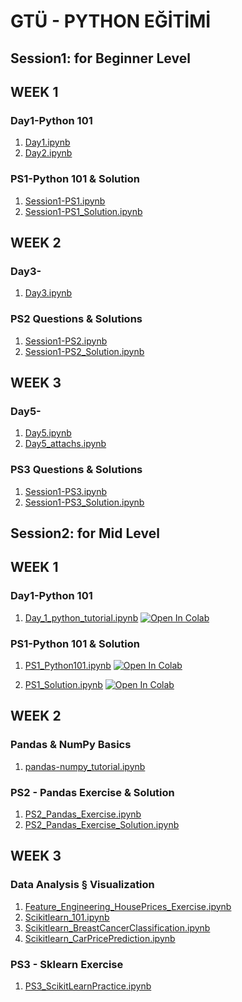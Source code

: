 # GTÜ - PYTHON EĞİTİMİ


## Session1: for Beginner Level 


## WEEK 1
### Day1-Python 101
1. [Day1.ipynb](https://github.com/Esirci/gtu-python-egitimi/tree/main/notebooks/Day1.ipynb)
2. [Day2.ipynb](https://colab.research.google.com/github/basakbuluz/gtu-python-egitimi/blob/main/notebooks/Day2.ipynb)

### PS1-Python 101 & Solution
1. [Session1-PS1.ipynb](https://colab.research.google.com/github/basakbuluz/gtu-python-egitimi/blob/main/notebooks/Session1-PS1.ipynb)
2. [Session1-PS1_Solution.ipynb](https://colab.research.google.com/github/basakbuluz/gtu-python-egitimi/blob/main/notebooks/Session1-PS1_Solution.ipynb)

## WEEK 2
### Day3-
1. [Day3.ipynb](https://colab.research.google.com/github/basakbuluz/gtu-python-egitimi/blob/main/notebooks/Day3.ipynb)

### PS2 Questions & Solutions
1. [Session1-PS2.ipynb](https://colab.research.google.com/github/basakbuluz/gtu-python-egitimi/blob/main/notebooks/Session1-PS2.ipynb)
2. [Session1-PS2_Solution.ipynb](https://colab.research.google.com/github/basakbuluz/gtu-python-egitimi/blob/main/notebooks/Session1-PS2_Solution.ipynb)


## WEEK 3
### Day5-
1. [Day5.ipynb](https://colab.research.google.com/github/basakbuluz/gtu-python-egitimi/blob/main/notebooks/Day5.ipynb)
1. [Day5_attachs.ipynb](https://colab.research.google.com/github/basakbuluz/gtu-python-egitimi/blob/main/notebooks/Day5_attachs.ipynb)

### PS3 Questions & Solutions
1. [Session1-PS3.ipynb](https://colab.research.google.com/github/basakbuluz/gtu-python-egitimi/blob/main/notebooks/Session1-PS3.ipynb)
2. [Session1-PS3_Solution.ipynb](https://colab.research.google.com/github/basakbuluz/gtu-python-egitimi/blob/main/notebooks/Session1-PS3_Solution.ipynb)


## Session2: for Mid Level 

## WEEK 1
### Day1-Python 101
1. [Day_1_python_tutorial.ipynb](https://colab.research.google.com/github/basakbuluz/gtu-python-egitimi/blob/main/notebooks/Day_1_python_tutorial.ipynb)
[![Open In Colab](https://colab.research.google.com/assets/colab-badge.svg)](https://colab.research.google.com/github/basakbuluz/gtu-python-egitimi/blob/main/notebooks/Day_1_python_tutorial.ipynb)

### PS1-Python 101 & Solution
1. [PS1_Python101.ipynb](https://colab.research.google.com/github/basakbuluz/gtu-python-egitimi/blob/main/notebooks/PS1_Python101.ipynb)
[![Open In Colab](https://colab.research.google.com/assets/colab-badge.svg)](https://colab.research.google.com/github/basakbuluz/gtu-python-egitimi/blob/main/notebooks/PS1_Python101.ipynb)

2. [PS1_Solution.ipynb](https://colab.research.google.com/github/basakbuluz/gtu-python-egitimi/blob/main/notebooks/PS1_Solution.ipynb)
[![Open In Colab](https://colab.research.google.com/assets/colab-badge.svg)](https://colab.research.google.com/github/basakbuluz/gtu-python-egitimi/blob/main/notebooks/PS1_Solution.ipynb)

## WEEK 2
### Pandas & NumPy Basics
1. [pandas-numpy_tutorial.ipynb](https://colab.research.google.com/github/basakbuluz/gtu-python-egitimi/blob/main/notebooks/pandas_numpy_tutorial.ipynb)

### PS2 - Pandas Exercise & Solution
1. [PS2_Pandas_Exercise.ipynb](https://colab.research.google.com/github/basakbuluz/gtu-python-egitimi/blob/main/notebooks/PS2_Pandas_Exercise.ipynb)
1. [PS2_Pandas_Exercise_Solution.ipynb](https://colab.research.google.com/github/basakbuluz/gtu-python-egitimi/blob/main/notebooks/PS2_Pandas_Exercise_Solution.ipynb)



## WEEK 3
### Data Analysis § Visualization
1. [Feature_Engineering_HousePrices_Exercise.ipynb](https://colab.research.google.com/github/basakbuluz/gtu-python-egitimi/blob/main/notebooks/Feature_Engineering_HousePrices_Exercise.ipynb)
2. [Scikitlearn_101.ipynb](https://colab.research.google.com/github/basakbuluz/gtu-python-egitimi/blob/main/notebooks/Scikitlearn_101.ipynb)
3. [Scikitlearn_BreastCancerClassification.ipynb](https://colab.research.google.com/github/basakbuluz/gtu-python-egitimi/blob/main/notebooks/Scikitlearn_BreastCancerClassification.ipynb)
4. [Scikitlearn_CarPricePrediction.ipynb](https://colab.research.google.com/github/basakbuluz/gtu-python-egitimi/blob/main/notebooks/Scikitlearn_CarPricePrediction.ipynb)

### PS3 - Sklearn Exercise 
1. [PS3_ScikitLearnPractice.ipynb](https://colab.research.google.com/github/basakbuluz/gtu-python-egitimi/blob/main/notebooks/PS3_ScikitLearnPractice.ipynb)
